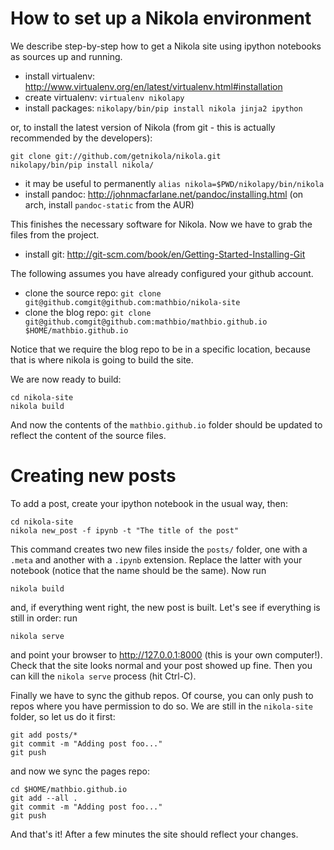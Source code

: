 How to set up a Nikola environment
==================================

We describe step-by-step how to get a Nikola site using ipython notebooks as sources up and running.

* install virtualenv: http://www.virtualenv.org/en/latest/virtualenv.html#installation
* create virtualenv: `virtualenv nikolapy`
* install packages: `nikolapy/bin/pip install nikola jinja2 ipython`

or, to install the latest version of Nikola (from git - this is actually recommended by the developers):

    git clone git://github.com/getnikola/nikola.git
    nikolapy/bin/pip install nikola/

* it may be useful to permanently `alias nikola=$PWD/nikolapy/bin/nikola`
* install pandoc: http://johnmacfarlane.net/pandoc/installing.html (on arch,
install `pandoc-static` from the AUR)

This finishes the necessary software for Nikola. Now we have to grab the files
from the project.

* install git: http://git-scm.com/book/en/Getting-Started-Installing-Git

The following assumes you have already configured your github account.

* clone the source repo: `git clone git@github.comgit@github.com:mathbio/nikola-site`
* clone the blog repo:
`git clone git@github.comgit@github.com:mathbio/mathbio.github.io $HOME/mathbio.github.io`

Notice that we require the blog repo to be in a specific location, because
that is where nikola is going to build the site.

We are now ready to build:

    cd nikola-site
    nikola build

And now the contents of the `mathbio.github.io` folder should be updated to
reflect the content of the source files.

Creating new posts
==================

To add a post, create your ipython notebook in the usual way, then:

    cd nikola-site
    nikola new_post -f ipynb -t "The title of the post"

This command creates two new files inside the `posts/` folder, one with a `.meta` and another with a `.ipynb` extension. Replace the latter with your notebook (notice that the name should be the same). Now run

    nikola build

and, if everything went right, the new post is built. Let's see if everything is still in order: run

    nikola serve

and point your browser to http://127.0.0.1:8000 (this is your own computer!). Check that the site looks normal and your post showed up fine. Then you can kill the `nikola serve` process (hit Ctrl-C).

Finally we have to sync the github repos. Of course, you can only push to repos where you have permission to do so. We are still in the `nikola-site` folder, so let us do it first:

    git add posts/*
    git commit -m "Adding post foo..."
    git push

and now we sync the pages repo:

    cd $HOME/mathbio.github.io
    git add --all .
    git commit -m "Adding post foo..."
    git push

And that's it! After a few minutes the site should reflect your changes.

